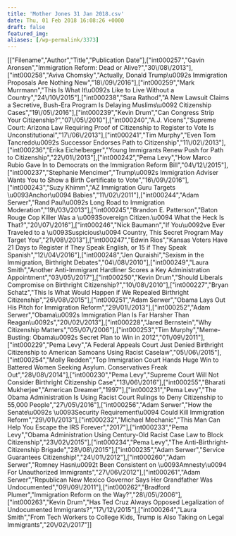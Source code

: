 ```yaml
---
title: 'Mother Jones 31 Jan 2018.csv'
date: Thu, 01 Feb 2018 16:08:26 +0000
draft: false
featured_img: 
aliases: [/wp-permalink/3373]
---
```


<div class="entry-post">[["Filename","Author","Title","Publication Date"],["int000257","Gavin Aronsen","Immigration Reform: Dead or Alive?","30\/08\/2013"],["int000258","Aviva Chomsky","Actually, Donald Trump\u0092s Immigration Proposals Are Nothing New","18\/09\/2016"],["int000259","Mark Murrmann","This Is What It\u0092s Like to Live Without a Country","24\/10\/2015"],["int000238","Sara Rathod","A New Lawsuit Claims a Secretive, Bush-Era Program Is Delaying Muslims\u0092 Citizenship Cases","19\/05\/2016"],["int000239","Kevin Drum","Can Congress Strip Your Citizenship?","07\/05\/2010"],["int000240","A.J.  Vicens","Supreme Court: Arizona Law Requiring Proof of Citizenship to Register to Vote Is Unconstitutional","17\/06\/2013"],["int000241","Tim Murphy","Even Tom Tancredo\u0092s Successor Endorses Path to Citizenship","11\/02\/2013"],["int000236","Erika Eichelberger","Young Immigrants Renew Push for Path to Citizenship","22\/01\/2013"],["int000242","Pema Levy","How Marco Rubio Gave In to Democrats on the Immigration Reform Bill","04\/12\/2015"],["int000237","Stephanie Mencimer","Trump\u0092s Immigration Adviser Wants You to Show a Birth Certificate to Vote","16\/09\/2016"],["int000243","Suzy Khimm","AZ Immigration Guru Targets \u0093Anchor\u0094 Babies","11\/02\/2011"],["int000244","Adam Serwer","Rand Paul\u0092s Long Road to Immigration Moderation","19\/03\/2013"],["int000245","Brandon E. Patterson","Baton Rouge Cop Killer Was a \u0093Sovereign Citizen.\u0094 What the Heck Is That?","20\/07\/2016"],["int000246","Nick Baumann","If You\u0092ve Ever Traveled to a \u0093Suspicious\u0094 Country, This Secret Program May Target You","21\/08\/2013"],["int000247","Edwin Rios","Kansas Voters Have 21 Days to Register if They Speak English, or 15 if They Speak Spanish","12\/04\/2016"],["int000248","Jen Quraishi","Sexism in the Immigration, Birthright Debates","04\/08\/2010"],["int000249","Laura Smith","Another Anti-Immigrant Hardliner Scores a Key Administration Appointment","03\/05\/2017"],["int000250","Kevin Drum","Should Liberals Compromise on Birthright Citizenship?","10\/08\/2010"],["int000227","Bryan Schatz","This Is What Would Happen if We Repealed Birthright Citizenship","26\/08\/2015"],["int000251","Adam Serwer","Obama Lays Out His Pitch for Immigration Reform","29\/01\/2013"],["int000252","Adam Serwer","Obama\u0092s Immigration Plan Is Far Harsher Than Reagan\u0092s","20\/02\/2013"],["int000228","Jared Bernstein","Why Citizenship Matters","05\/07\/2006"],["int000253","Tim Murphy","Meme-Busting: Obama\u0092s Secret Plan to Win in 2012","01\/09\/2011"],["int000229","Pema Levy","A Federal Appeals Court Just Denied Birthright Citizenship to American Samoans Using Racist Caselaw","05\/06\/2015"],["int000254","Molly Redden","Top Immigration Court Hands Huge Win to Battered Women Seeking Asylum. Conservatives Freak Out","28\/08\/2014"],["int000230","Pema Levy","Supreme Court Will Not Consider Birthright Citizenship Case","13\/06\/2016"],["int000255","Bharati Mukherjee","American Dreamer","1997"],["int000231","Pema Levy","The Obama Administration Is Using Racist Court Rulings to Deny Citizenship to 55,000 People","27\/05\/2016"],["int000256","Adam Serwer","How the Senate\u0092s \u0093Security Requirement\u0094 Could Kill Immigration Reform","29\/01\/2013"],["int000232","Michael Mechanic","This Man Can Help You Escape the IRS Forever","2017"],["int000233","Pema Levy","Obama Administration Using Century-Old Racist Case Law to Block Citizenship","23\/02\/2015"],["int000234","Pema Levy","The Anti-Birthright-Citizenship Brigade","28\/08\/2015"],["int000235","Adam Serwer","Service Guarantees Citizenship!","24\/01\/2012"],["int000260","Adam Serwer","Romney Hasn\u0092t Been Consistent on \u0093Amnesty\u0094 For Unauthorized Immigrants","27\/06\/2012"],["int000261","Adam Serwer","Republican New Mexico Governor Says Her Grandfather Was Undocumented","09\/09\/2011"],["int000262","Bradford Plumer","Immigration Reform on the Way?","28\/05\/2006"],["int000263","Kevin Drum","Has Ted Cruz Always Opposed Legalization of Undocumented Immigrants?","17\/12\/2015"],["int000264","Laura Smith","From Tech Workers to College Kids, Trump is Also Taking on Legal Immigrants","20\/02\/2017"]]</div>